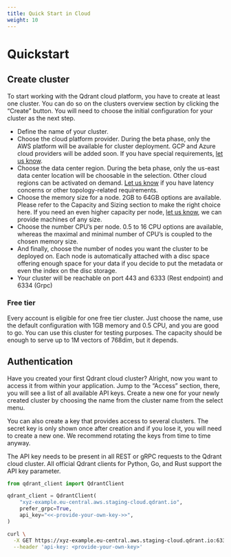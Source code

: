 ```yaml
---
title: Quick Start in Cloud
weight: 10
---
```


# Quickstart

## Create cluster

To start working with the Qdrant cloud platform, you have to create at least one cluster. You can do so on the clusters overview section by clicking the “Create” button.
You will need to choose the initial configuration for your cluster as the next step. 


* Define the name of your cluster. 
* Choose the cloud platform provider. During the beta phase, only the AWS platform will be available for cluster deployment. GCP and Azure cloud providers will be added soon. If you have special requirements, [let us know](mailto:cloud@qdrant.io).
* Choose the data center region. During the beta phase, only the us-east data center location will be choosable in the selection. Other cloud regions can be activated on demand. [Let us know](mailto:cloud@qdrant.io) if you have latency concerns or other topology-related requirements.
* Choose the memory size for a node. 2GB to 64GB options are available. Please refer to the Capacity and Sizing section to make the right choice here. If you need an even higher capacity per node, [let us know](mailto:cloud@qdrant.io), we can provide machines of any size.
* Choose the number CPU’s per node. 0.5 to 16 CPU options are available, whereas the maximal and minimal number of CPU’s is coupled to the chosen memory size. 
* And finally, choose the number of nodes you want the cluster to be deployed on. Each node is automatically attached with a disc space offering enough space for your data if you decide to put the metadata or even the index on the disc storage.
* Your cluster will be reachable on port 443 and 6333 (Rest endpoint) and 6334 (Grpc)


### Free tier

Every account is eligible for one free tier cluster.
Just choose the name, use the default configuration with 1GB memory and 0.5 CPU, and you are good to go.
You can use this cluster for testing purposes. The capacity should be enough to serve up to 1M vectors of 768dim, but it depends. 

## Authentication

Have you created your first Qdrant cloud cluster?
Alright, now you want to access it from within your application.
Jump to the “Access” section, there, you will see a list of all available API keys.
Create a new one for your newly created cluster by choosing the name from the cluster name from the select menu.

You can also create a key that provides access to several clusters.
The secret key is only shown once after creation and if you lose it, you will need to create a new one. We recommend rotating the keys from time to time anyway.

The API key needs to be present in all REST or gRPC requests to the Qdrant cloud cluster.
All official Qdrant clients for Python, Go, and Rust support the API key parameter.

<!---
Examples with clients
-->

```python
from qdrant_client import QdrantClient

qdrant_client = QdrantClient(
    "xyz-example.eu-central.aws.staging-cloud.qdrant.io", 
    prefer_grpc=True,
    api_key="<<-provide-your-own-key->>",
)
```

```bash
curl \
  -X GET https://xyz-example.eu-central.aws.staging-cloud.qdrant.io:6333 \
  --header 'api-key: <provide-your-own-key>'
```
